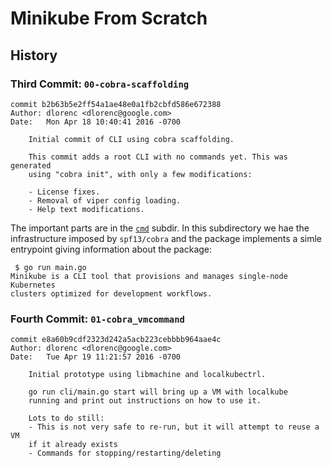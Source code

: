 # Minikube From Scratch 

## History
### Third Commit: `00-cobra-scaffolding`
```
commit b2b63b5e2ff54a1ae48e0a1fb2cbfd586e672388
Author: dlorenc <dlorenc@google.com>
Date:   Mon Apr 18 10:40:41 2016 -0700

    Initial commit of CLI using cobra scaffolding.

    This commit adds a root CLI with no commands yet. This was generated
    using "cobra init", with only a few modifications:

    - License fixes.
    - Removal of viper config loading.
    - Help text modifications.
```

The important parts are in the [`cmd`](00-cobra-scaffolding/cli/cmd/) subdir. In this subdirectory we
hae the infrastructure imposed by `spf13/cobra` and the package implements a
simle entrypoint giving information about the package:

```
 $ go run main.go 
Minikube is a CLI tool that provisions and manages single-node Kubernetes
clusters optimized for development workflows.
```


### Fourth Commit: `01-cobra_vmcommand`
```
commit e8a60b9cdf2323d242a5acb223cebbbb964aae4c
Author: dlorenc <dlorenc@google.com>
Date:   Tue Apr 19 11:21:57 2016 -0700

    Initial prototype using libmachine and localkubectrl.

    go run cli/main.go start will bring up a VM with localkube
    running and print out instructions on how to use it.

    Lots to do still:
    - This is not very safe to re-run, but it will attempt to reuse a VM
    if it already exists
    - Commands for stopping/restarting/deleting
```

